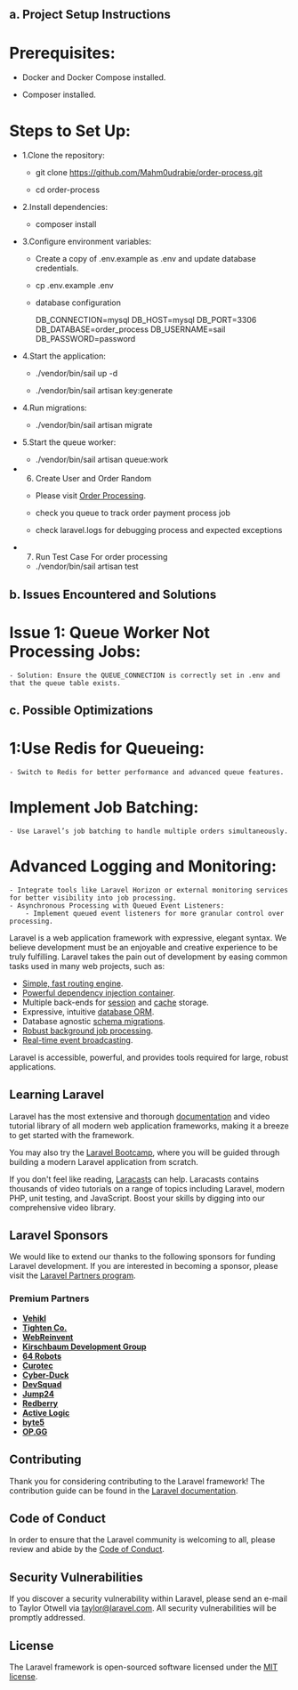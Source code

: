 
## a. Project Setup Instructions

# Prerequisites:

- Docker and Docker Compose installed.

- Composer installed.

# Steps to Set Up:

 - 1.Clone the repository: 

    - git clone https://github.com/Mahm0udrabie/order-process.git

    - cd order-process

 - 2.Install dependencies:

    - composer install

 - 3.Configure environment variables:

    - Create a copy of .env.example as .env and update database credentials.

    - cp .env.example .env 

    - database configuration

        DB_CONNECTION=mysql
        DB_HOST=mysql
        DB_PORT=3306
        DB_DATABASE=order_process
        DB_USERNAME=sail
        DB_PASSWORD=password

- 4.Start the application: 

    - ./vendor/bin/sail up -d

    - ./vendor/bin/sail artisan key:generate

- 4.Run migrations:

    - ./vendor/bin/sail artisan migrate

- 5.Start the queue worker:

    - ./vendor/bin/sail artisan queue:work

- 6. Create User and Order Random

    - Please visit [Order Processing](http://localhost/order-process).

    - check you queue to track order payment process job 

    - check laravel.logs for debugging process and expected exceptions

- 7. Run Test Case For order processing 

    - ./vendor/bin/sail artisan test


## b. Issues Encountered and Solutions

# Issue 1: Queue Worker Not Processing Jobs:
    - Solution: Ensure the QUEUE_CONNECTION is correctly set in .env and that the queue table exists.


## c. Possible Optimizations

# 1:Use Redis for Queueing:
    - Switch to Redis for better performance and advanced queue features.
# Implement Job Batching:
    - Use Laravel’s job batching to handle multiple orders simultaneously.
# Advanced Logging and Monitoring:
    - Integrate tools like Laravel Horizon or external monitoring services for better visibility into job processing.
    - Asynchronous Processing with Queued Event Listeners:
        - Implement queued event listeners for more granular control over processing.



 









Laravel is a web application framework with expressive, elegant syntax. We believe development must be an enjoyable and creative experience to be truly fulfilling. Laravel takes the pain out of development by easing common tasks used in many web projects, such as:

- [Simple, fast routing engine](https://laravel.com/docs/routing).
- [Powerful dependency injection container](https://laravel.com/docs/container).
- Multiple back-ends for [session](https://laravel.com/docs/session) and [cache](https://laravel.com/docs/cache) storage.
- Expressive, intuitive [database ORM](https://laravel.com/docs/eloquent).
- Database agnostic [schema migrations](https://laravel.com/docs/migrations).
- [Robust background job processing](https://laravel.com/docs/queues).
- [Real-time event broadcasting](https://laravel.com/docs/broadcasting).

Laravel is accessible, powerful, and provides tools required for large, robust applications.

## Learning Laravel

Laravel has the most extensive and thorough [documentation](https://laravel.com/docs) and video tutorial library of all modern web application frameworks, making it a breeze to get started with the framework.

You may also try the [Laravel Bootcamp](https://bootcamp.laravel.com), where you will be guided through building a modern Laravel application from scratch.

If you don't feel like reading, [Laracasts](https://laracasts.com) can help. Laracasts contains thousands of video tutorials on a range of topics including Laravel, modern PHP, unit testing, and JavaScript. Boost your skills by digging into our comprehensive video library.

## Laravel Sponsors

We would like to extend our thanks to the following sponsors for funding Laravel development. If you are interested in becoming a sponsor, please visit the [Laravel Partners program](https://partners.laravel.com).

### Premium Partners

- **[Vehikl](https://vehikl.com/)**
- **[Tighten Co.](https://tighten.co)**
- **[WebReinvent](https://webreinvent.com/)**
- **[Kirschbaum Development Group](https://kirschbaumdevelopment.com)**
- **[64 Robots](https://64robots.com)**
- **[Curotec](https://www.curotec.com/services/technologies/laravel/)**
- **[Cyber-Duck](https://cyber-duck.co.uk)**
- **[DevSquad](https://devsquad.com/hire-laravel-developers)**
- **[Jump24](https://jump24.co.uk)**
- **[Redberry](https://redberry.international/laravel/)**
- **[Active Logic](https://activelogic.com)**
- **[byte5](https://byte5.de)**
- **[OP.GG](https://op.gg)**

## Contributing

Thank you for considering contributing to the Laravel framework! The contribution guide can be found in the [Laravel documentation](https://laravel.com/docs/contributions).

## Code of Conduct

In order to ensure that the Laravel community is welcoming to all, please review and abide by the [Code of Conduct](https://laravel.com/docs/contributions#code-of-conduct).

## Security Vulnerabilities

If you discover a security vulnerability within Laravel, please send an e-mail to Taylor Otwell via [taylor@laravel.com](mailto:taylor@laravel.com). All security vulnerabilities will be promptly addressed.

## License

The Laravel framework is open-sourced software licensed under the [MIT license](https://opensource.org/licenses/MIT).
